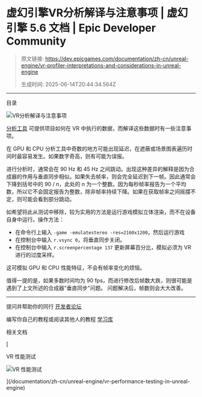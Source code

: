 # 虚幻引擎VR分析解译与注意事项 | 虚幻引擎 5.6 文档 | Epic Developer Community

> 原文链接: https://dev.epicgames.com/documentation/zh-cn/unreal-engine/vr-profiler-interpretations-and-considerations-in-unreal-engine
> 
> 生成时间: 2025-06-14T20:44:34.564Z

---

目录

![VR分析解译与注意事项](https://dev.epicgames.com/community/api/documentation/image/b3c3ae95-8022-4a21-bec2-4165a62bbfa5?resizing_type=fill&width=1920&height=335)

[分析工具](/documentation/zh-cn/unreal-engine/vr-profiling-tools-in-unreal-engine) 可提供项目如何在 VR 中执行的数据，而解译这些数据时有一些注意事项。

在 GPU 和 CPU 分析工具中奇数的地方可能出现延迟，在遮蔽或场景图表遍历时间时最容易发生。如果数字奇高，则有可能为误报。

进行分析时，通常会在 90 Hz 和 45 Hz 之间跳动。出现这种差异的解释是因为合成器的作用与垂直同步相似。如果失去帧率，则会完全延迟到下一帧。因此通常会下降到括号中的 90 / n，此处的 n 为一个整数。因为每秒帧率报告为一个平均数，所以它不会固定报告为整数，除非帧率持续下降。如果在获取帧率之间摇摆不定，则可能会看到部分跳动。

如希望将此从测试中移除，较为实用的方法是运行游戏模拟立体渲染，而不在设备自身中运行。操作方法：

-   在命令行上输入 `-game -emulatestereo -res=2160x1200`，然后运行游戏
-   在控制台中输入 `r.vsync 0`，将垂直同步关闭。
-   在控制台中输入 `r.screenpercentage 137` 更新屏幕百分比，模拟必须为 VR 进行的过度采样。

这可模拟 GPU 和 CPU 性能特征，不会有帧率变化的烦恼。

值得一提的是，如果多数时间均为 90 fps，而进行修改后帧数大跌，则很可能是遇到了上文所述的合成器"垂直同步"问题。 问题解决后，帧数则会大大改善。

* * *

提问并帮助你的同行 [开发者论坛](https://forums.unrealengine.com/categories?tag=unreal-engine)

编写你自己的教程或阅读其他人的教程 [学习库](https://dev.epicgames.com/community/unreal-engine/learning)

相关文档

[

VR 性能测试

![VR 性能测试](https://dev.epicgames.com/community/api/documentation/image/9567f097-9b12-4be8-ace2-2975a11547fe?resizing_type=fit&width=160&height=92)

](/documentation/zh-cn/unreal-engine/vr-performance-testing-in-unreal-engine)